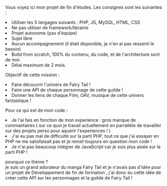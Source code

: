 Vous voyez ici mon projet de fin d'études. Les consignes sont les suivantes :

<li> Utiliser les 5 langages suivants : PHP, JS, MySQL, HTML, CSS
<li> Ne pas utiliser de framework/librairie
<li> Projet autonome (pas d'équipe)
<li> Sujet libre
<li> Aucun accompagnement (il était disponible, je n'en ai pas ressenti le besoin)
<li> Build from scratch, 100% du contenu, du code, et de l'architecture sont de moi.
<li> Délai maximum de 2 mois.


Objectif de cette mission : 
    <li> Faire découvrir l'univers de Fairy Tail ! 
    <li> Faire une API de chaque personnage de cette guilde ! 
    <li> Donner les liens de chaque Film, OAV, musique de cette univers fantastique ! 
    
Pour ce qui est de mon code : 
    <li> Je l'ai fais en fonction de mon experience : gros manque de commantaires 
    ( sur ce quoi je travail actuellement en parrallèle de travailler sur des projets perso pour aquerir 
    l'experiences ! )
    <li> J'ai eu pas mal de difficulté sur la parti PHP, 
    tout ce que j'ai essayer en PHP ne me satisfaisait pas et je remet toujours en question mon code ! 
    <li> Je n'ai pas beaucoup intégrer de JavaScript car je suis plus aisée sur la parti PHP !
   
    
pourquoi ce thème ? <br> 
je suis un grand adorateur du manga Fairy Tail et je n'avais pas d'idée pour un projet de Développement de fin de formation
, j'ai donc eu cette idée de créer cette API sur les personnages et la guilde de Fairy Tail ! 